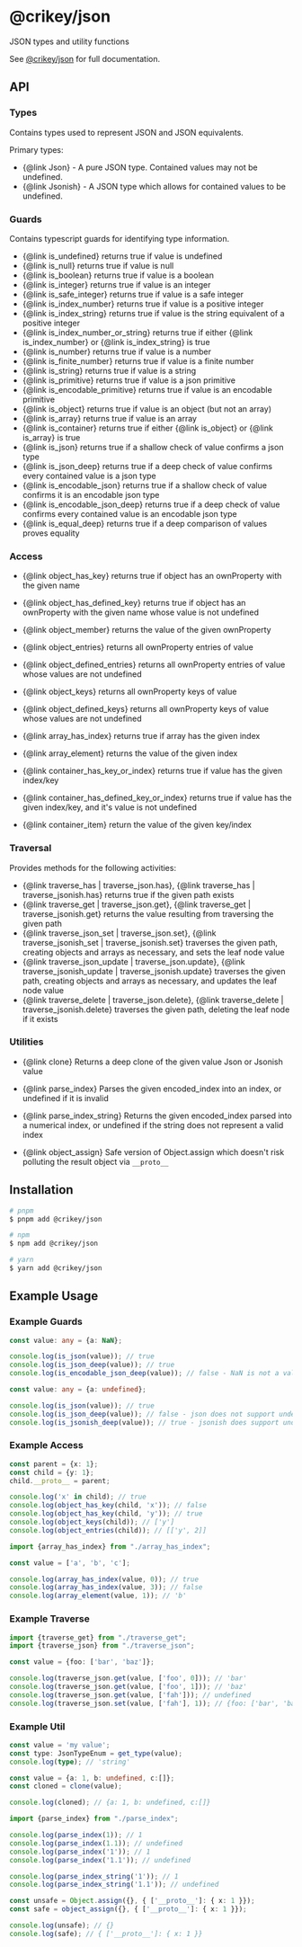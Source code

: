 # @crikey/json

JSON types and utility functions

See [@crikey/json](https://whenderson.github.io/json-mono/modules/_crikey_json.html) for full documentation.

## API

### Types
Contains types used to represent JSON and JSON equivalents.

Primary types:
* {@link Json} - A pure JSON type. Contained values may not be undefined.
* {@link Jsonish} - A JSON type which allows for contained values to be undefined.

### Guards
Contains typescript guards for identifying type information.

* {@link is_undefined} returns true if value is undefined
* {@link is_null} returns true if value is null
* {@link is_boolean} returns true if value is a boolean 
* {@link is_integer} returns true if value is an integer
* {@link is_safe_integer} returns true if value is a safe integer
* {@link is_index_number} returns true if value is a positive integer
* {@link is_index_string} returns true if value is the string equivalent of a positive integer 
* {@link is_index_number_or_string} returns true if either {@link is_index_number} or {@link is_index_string} is true
* {@link is_number} returns true if value is a number
* {@link is_finite_number} returns true if value is a finite number
* {@link is_string} returns true if value is a string
* {@link is_primitive} returns true if value is a json primitive
* {@link is_encodable_primitive} returns true if value is an encodable primitive
* {@link is_object} returns true if value is an object (but not an array)
* {@link is_array} returns true if value is an array
* {@link is_container} returns true if either {@link is_object} or {@link is_array} is true
* {@link is_json} returns true if a shallow check of value confirms a json type 
* {@link is_json_deep} returns true if a deep check of value confirms every contained value is a json type
* {@link is_encodable_json} returns true if a shallow check of value confirms it is an encodable json type
* {@link is_encodable_json_deep} returns true if a deep check of value confirms every contained value is an encodable json type
* {@link is_equal_deep} returns true if a deep comparison of values proves equality

### Access

* {@link object_has_key} returns true if object has an ownProperty with the given name
* {@link object_has_defined_key} returns true if object has an ownProperty with the given name whose value is not undefined 
* {@link object_member} returns the value of the given ownProperty
* {@link object_entries} returns all ownProperty entries of value
* {@link object_defined_entries} returns all ownProperty entries of value whose values are not undefined 
* {@link object_keys} returns all ownProperty keys of value
* {@link object_defined_keys} returns all ownProperty keys of value whose values are not undefined

* {@link array_has_index} returns true if array has the given index 
* {@link array_element} returns the value of the given index

* {@link container_has_key_or_index} returns true if value has the given index/key
* {@link container_has_defined_key_or_index} returns true if value has the given index/key, and it's value is not undefined
* {@link container_item} return the value of the given key/index

### Traversal

Provides methods for the following activities:
* {@link traverse_has | traverse_json.has}, {@link traverse_has | traverse_jsonish.has} returns true if the given path exists
* {@link traverse_get | traverse_json.get}, {@link traverse_get | traverse_jsonish.get} returns the value resulting from traversing the given path
* {@link traverse_json_set | traverse_json.set}, {@link traverse_jsonish_set | traverse_jsonish.set} traverses the given path, creating objects and arrays as necessary, and sets the leaf node value
* {@link traverse_json_update | traverse_json.update}, {@link traverse_jsonish_update | traverse_jsonish.update} traverses the given path, creating objects and arrays as necessary, and updates the leaf node value
* {@link traverse_delete | traverse_json.delete}, {@link traverse_delete | traverse_jsonish.delete} traverses the given path, deleting the leaf node if it exists

### Utilities

* {@link clone} Returns a deep clone of the given value Json or Jsonish value

* {@link parse_index} Parses the given encoded_index into an index, or undefined if it is invalid
* {@link parse_index_string} Returns the given encoded_index parsed into a numerical index, or undefined if the string does not represent a valid index

* {@link object_assign} Safe version of Object.assign which doesn't risk polluting the result object via `__proto__`

## Installation

```bash
# pnpm
$ pnpm add @crikey/json

# npm
$ npm add @crikey/json

# yarn
$ yarn add @crikey/json
```

## Example Usage

### Example Guards

```ts
const value: any = {a: NaN};

console.log(is_json(value)); // true
console.log(is_json_deep(value)); // true
console.log(is_encodable_json_deep(value)); // false - NaN is not a valid JSON value and will be cooerced into a null
```

```ts
const value: any = {a: undefined};

console.log(is_json(value)); // true
console.log(is_json_deep(value)); // false - json does not support undefined values
console.log(is_jsonish_deep(value)); // true - jsonish does support undefined values
```

### Example Access

```ts
const parent = {x: 1};
const child = {y: 1};
child.__proto__ = parent;

console.log('x' in child); // true
console.log(object_has_key(child, 'x')); // false
console.log(object_has_key(child, 'y')); // true
console.log(object_keys(child)); // ['y']
console.log(object_entries(child)); // [['y', 2]]
```

```ts
import {array_has_index} from "./array_has_index";

const value = ['a', 'b', 'c'];

console.log(array_has_index(value, 0)); // true
console.log(array_has_index(value, 3)); // false
console.log(array_element(value, 1)); // 'b'
```

### Example Traverse

```ts
import {traverse_get} from "./traverse_get";
import {traverse_json} from "./traverse_json";

const value = {foo: ['bar', 'baz']};

console.log(traverse_json.get(value, ['foo', 0])); // 'bar'
console.log(traverse_json.get(value, ['foo', 1])); // 'baz'
console.log(traverse_json.get(value, ['fah'])); // undefined
console.log(traverse_json.set(value, ['fah'], 1)); // {foo: ['bar', 'baz'], fah: 1}
```

### Example Util

```ts
const value = 'my value';
const type: JsonTypeEnum = get_type(value); 
console.log(type); // 'string'
```

```ts
const value = {a: 1, b: undefined, c:[]};
const cloned = clone(value);

console.log(cloned); // {a: 1, b: undefined, c:[]}
```

```ts
import {parse_index} from "./parse_index";

console.log(parse_index(1)); // 1
console.log(parse_index(1.1)); // undefined
console.log(parse_index('1')); // 1
console.log(parse_index('1.1')); // undefined

console.log(parse_index_string('1')); // 1
console.log(parse_index_string('1.1')); // undefined
```

```ts
const unsafe = Object.assign({}, { ['__proto__']: { x: 1 }});
const safe = object_assign({}, { ['__proto__']: { x: 1 }});

console.log(unsafe); // {}
console.log(safe); // { ['__proto__']: { x: 1 }}
```
